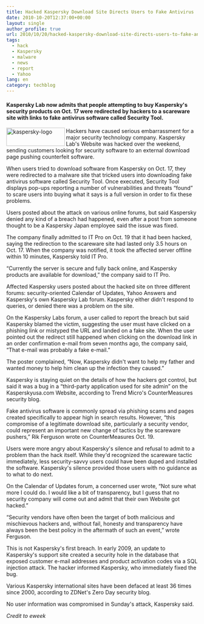 ```yaml
---
title: Hacked Kaspersky Download Site Directs Users to Fake Antivirus
date: 2010-10-20T12:37:00+00:00
layout: single
author_profile: true
url: 2010/10/20/hacked-kaspersky-download-site-directs-users-to-fake-antivirus/
tags:
  - hack
  - Kaspersky
  - malware
  - news
  - report
  - Yahoo
lang: en
category: techblog
---
```

#### Kaspersky Lab now admits that people attempting to buy Kaspersky's security products on Oct. 17 were redirected by hackers to a scareware site with links to fake antivirus software called Security Tool.

[<img title="kaspersky-logo" border="0" alt="kaspersky-logo" align="left" src="http://lh3.ggpht.com/_vaUVXcmC3OI/TL7bg52JkII/AAAAAAAACyA/onkXP1XWVC0/kaspersky-logo_thumb%5B2%5D.jpg?imgmax=800" width="154" height="48" />](http://lh4.ggpht.com/_vaUVXcmC3OI/TL7bfEthduI/AAAAAAAACx8/o33DmDYao7k/s1600-h/kaspersky-logo%5B4%5D.jpg)Hackers have caused serious embarrassment for a major security technology company. Kaspersky Lab's Website was hacked over the weekend, sending customers looking for security software to an external download page pushing counterfeit software.

When users tried to download software from Kaspersky on Oct. 17, they were redirected to a malware site that tricked users into downloading fake antivirus software called Security Tool. Once executed, Security Tool displays pop-ups reporting a number of vulnerabilities and threats “found” to scare users into buying what it says is a full version in order to fix these problems.

Users posted about the attack on various online forums, but said Kaspersky denied any kind of a breach had happened, even after a post from someone thought to be a Kaspersky Japan employee said the issue was fixed.

The company finally admitted to IT Pro on Oct. 19 that it had been hacked, saying the redirection to the scareware site had lasted only 3.5 hours on Oct. 17. When the company was notified, it took the affected server offline within 10 minutes, Kaspersky told IT Pro.

“Currently the server is secure and fully back online, and Kaspersky products are available for download,” the company said to IT Pro.

Affected Kaspersky users posted about the hacked site on three different forums: security-oriented Calendar of Updates, Yahoo Answers and Kaspersky's own Kaspersky Lab forum. Kaspersky either didn't respond to queries, or denied there was a problem on the site.

On the Kaspersky Labs forum, a user called to report the breach but said Kaspersky blamed the victim, suggesting the user must have clicked on a phishing link or mistyped the URL and landed on a fake site. When the user pointed out the redirect still happened when clicking on the download link in an order confirmation e-mail from seven months ago, the company said, “That e-mail was probably a fake e-mail.”

The poster complained, “Now, Kaspersky didn't want to help my father and wanted money to help him clean up the infection they caused.”

Kaspersky is staying quiet on the details of how the hackers got control, but said it was a bug in a “third-party application used for site admin” on the Kasperskyusa.com Website, according to Trend Micro's CounterMeasures security blog.

Fake antivirus software is commonly spread via phishing scams and pages created specifically to appear high in search results. However, “this compromise of a legitimate download site, particularly a security vendor, could represent an important new change of tactics by the scareware pushers,” Rik Ferguson wrote on CounterMeasures Oct. 19.

Users were more angry about Kaspersky's silence and refusal to admit to a problem than the hack itself. While they'd recognized the scareware tactic immediately, less security-savvy users could have been duped and installed the software. Kaspersky's silence provided those users with no guidance as to what to do next.

On the Calendar of Updates forum, a concerned user wrote, “Not sure what more I could do. I would like a bit of transparency, but I guess that no security company will come out and admit that their own Website got hacked.”

“Security vendors have often been the target of both malicious and mischievous hackers and, without fail, honesty and transparency have always been the best policy in the aftermath of such an event,” wrote Ferguson.

This is not Kaspersky's first breach. In early 2009, an update to Kaspersky's support site created a security hole in the database that exposed customer e-mail addresses and product activation codes via a SQL injection attack. The hacker informed Kaspersky, who immediately fixed the bug.

Various Kaspersky international sites have been defaced at least 36 times since 2000, according to ZDNet's Zero Day security blog.

No user information was compromised in Sunday's attack, Kaspersky said. 

_Credit to eweek_